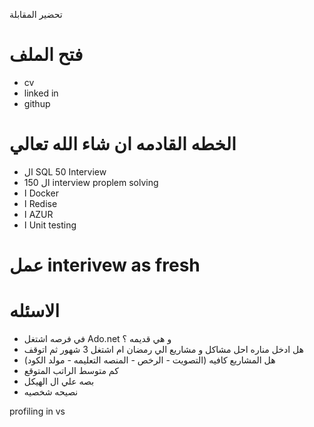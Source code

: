 

تحضير المقابلة
# فتح الملف
- cv
- linked in 
- githup




# الخطه القادمه ان شاء الله تعالي
- ال SQL 50 Interview
- ال 150 interview proplem solving
- ا Docker
- ا  Redise
- ا  AZUR
- ا Unit testing



# عمل interivew as fresh
# الاسئله 

- في فرصه اشتغل Ado.net و هي قديمه ؟
- هل ادخل مناره  احل مشاكل و مشاريع  الي  رمضان ام اشتغل 3 شهور ثم اتوقف
- هل المشاريع كافيه (التصويت - الرخص - المنصه التعليمه - مولد الكود)
- كم متوسط الراتب المتوقع
- بصه علي ال الهيكل
- نصيحه شخصيه

profiling in vs










